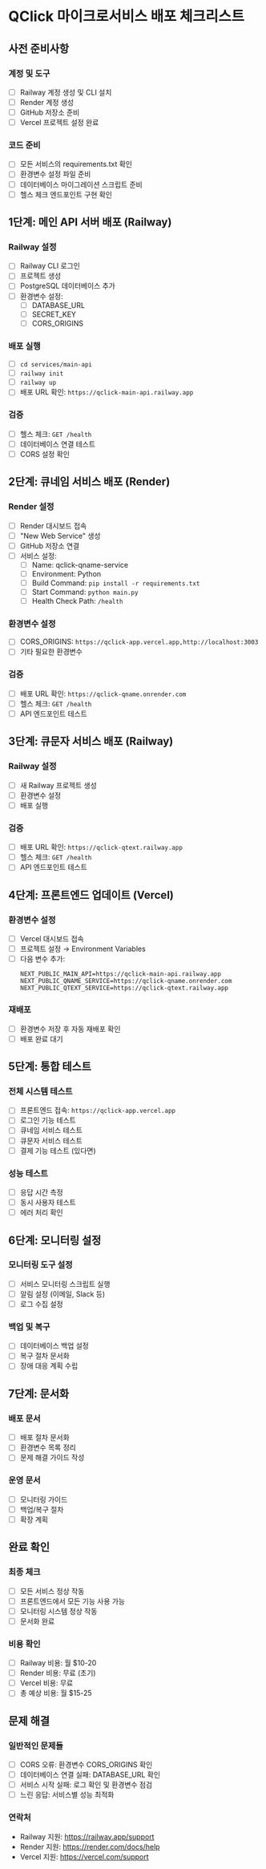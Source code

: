 # QClick 마이크로서비스 배포 체크리스트

## 사전 준비사항

### 계정 및 도구
- [ ] Railway 계정 생성 및 CLI 설치
- [ ] Render 계정 생성
- [ ] GitHub 저장소 준비
- [ ] Vercel 프로젝트 설정 완료

### 코드 준비
- [ ] 모든 서비스의 requirements.txt 확인
- [ ] 환경변수 설정 파일 준비
- [ ] 데이터베이스 마이그레이션 스크립트 준비
- [ ] 헬스 체크 엔드포인트 구현 확인

## 1단계: 메인 API 서버 배포 (Railway)

### Railway 설정
- [ ] Railway CLI 로그인
- [ ] 프로젝트 생성
- [ ] PostgreSQL 데이터베이스 추가
- [ ] 환경변수 설정:
  - [ ] DATABASE_URL
  - [ ] SECRET_KEY
  - [ ] CORS_ORIGINS

### 배포 실행
- [ ] `cd services/main-api`
- [ ] `railway init`
- [ ] `railway up`
- [ ] 배포 URL 확인: `https://qclick-main-api.railway.app`

### 검증
- [ ] 헬스 체크: `GET /health`
- [ ] 데이터베이스 연결 테스트
- [ ] CORS 설정 확인

## 2단계: 큐네임 서비스 배포 (Render)

### Render 설정
- [ ] Render 대시보드 접속
- [ ] "New Web Service" 생성
- [ ] GitHub 저장소 연결
- [ ] 서비스 설정:
  - [ ] Name: qclick-qname-service
  - [ ] Environment: Python
  - [ ] Build Command: `pip install -r requirements.txt`
  - [ ] Start Command: `python main.py`
  - [ ] Health Check Path: `/health`

### 환경변수 설정
- [ ] CORS_ORIGINS: `https://qclick-app.vercel.app,http://localhost:3003`
- [ ] 기타 필요한 환경변수

### 검증
- [ ] 배포 URL 확인: `https://qclick-qname.onrender.com`
- [ ] 헬스 체크: `GET /health`
- [ ] API 엔드포인트 테스트

## 3단계: 큐문자 서비스 배포 (Railway)

### Railway 설정
- [ ] 새 Railway 프로젝트 생성
- [ ] 환경변수 설정
- [ ] 배포 실행

### 검증
- [ ] 배포 URL 확인: `https://qclick-qtext.railway.app`
- [ ] 헬스 체크: `GET /health`
- [ ] API 엔드포인트 테스트

## 4단계: 프론트엔드 업데이트 (Vercel)

### 환경변수 설정
- [ ] Vercel 대시보드 접속
- [ ] 프로젝트 설정 → Environment Variables
- [ ] 다음 변수 추가:
  ```
  NEXT_PUBLIC_MAIN_API=https://qclick-main-api.railway.app
  NEXT_PUBLIC_QNAME_SERVICE=https://qclick-qname.onrender.com
  NEXT_PUBLIC_QTEXT_SERVICE=https://qclick-qtext.railway.app
  ```

### 재배포
- [ ] 환경변수 저장 후 자동 재배포 확인
- [ ] 배포 완료 대기

## 5단계: 통합 테스트

### 전체 시스템 테스트
- [ ] 프론트엔드 접속: `https://qclick-app.vercel.app`
- [ ] 로그인 기능 테스트
- [ ] 큐네임 서비스 테스트
- [ ] 큐문자 서비스 테스트
- [ ] 결제 기능 테스트 (있다면)

### 성능 테스트
- [ ] 응답 시간 측정
- [ ] 동시 사용자 테스트
- [ ] 에러 처리 확인

## 6단계: 모니터링 설정

### 모니터링 도구 설정
- [ ] 서비스 모니터링 스크립트 실행
- [ ] 알림 설정 (이메일, Slack 등)
- [ ] 로그 수집 설정

### 백업 및 복구
- [ ] 데이터베이스 백업 설정
- [ ] 복구 절차 문서화
- [ ] 장애 대응 계획 수립

## 7단계: 문서화

### 배포 문서
- [ ] 배포 절차 문서화
- [ ] 환경변수 목록 정리
- [ ] 문제 해결 가이드 작성

### 운영 문서
- [ ] 모니터링 가이드
- [ ] 백업/복구 절차
- [ ] 확장 계획

## 완료 확인

### 최종 체크
- [ ] 모든 서비스 정상 작동
- [ ] 프론트엔드에서 모든 기능 사용 가능
- [ ] 모니터링 시스템 정상 작동
- [ ] 문서화 완료

### 비용 확인
- [ ] Railway 비용: 월 $10-20
- [ ] Render 비용: 무료 (초기)
- [ ] Vercel 비용: 무료
- [ ] 총 예상 비용: 월 $15-25

## 문제 해결

### 일반적인 문제들
- [ ] CORS 오류: 환경변수 CORS_ORIGINS 확인
- [ ] 데이터베이스 연결 실패: DATABASE_URL 확인
- [ ] 서비스 시작 실패: 로그 확인 및 환경변수 점검
- [ ] 느린 응답: 서비스별 성능 최적화

### 연락처
- Railway 지원: https://railway.app/support
- Render 지원: https://render.com/docs/help
- Vercel 지원: https://vercel.com/support 